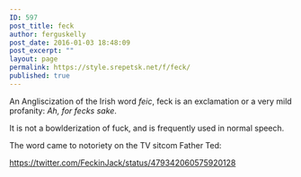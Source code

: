 ```yaml
---
ID: 597
post_title: feck
author: ferguskelly
post_date: 2016-01-03 18:48:09
post_excerpt: ""
layout: page
permalink: https://style.srepetsk.net/f/feck/
published: true
---
```

An Angliscization of the Irish word <em>feic</em>, feck is an exclamation or a very mild profanity: <em>Ah, for fecks sake</em>.

It is not a bowlderization of fuck, and is frequently used in normal speech.

The word came to notoriety on the TV sitcom Father Ted:

https://twitter.com/FeckinJack/status/479342060575920128